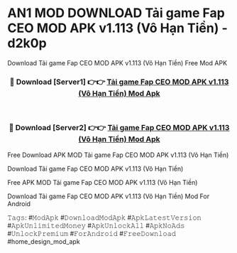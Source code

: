# AN1 MOD DOWNLOAD Tải game Fap CEO MOD APK v1.113 (Vô Hạn Tiền) - d2k0p
Download Tải game Fap CEO MOD APK v1.113 (Vô Hạn Tiền) Free Mod APK

<div align="center">
<h3>🔴 Download [Server1] 👉👉 <a href="https://apk-comot.site?title=Tải_game_Fap_CEO_MOD_APK_v1.113_(Vô_Hạn_Tiền)">Tải game Fap CEO MOD APK v1.113 (Vô Hạn Tiền) Mod Apk</a></h3><br>

<h3>🔴 Download [Server2] 👉👉 <a href="https://apk-comot.site?title=Tải_game_Fap_CEO_MOD_APK_v1.113_(Vô_Hạn_Tiền)">Tải game Fap CEO MOD APK v1.113 (Vô Hạn Tiền) Mod Apk</a></h3>
</div>


Free Download APK MOD Tải game Fap CEO MOD APK v1.113 (Vô Hạn Tiền)

Download Tải game Fap CEO MOD APK v1.113 (Vô Hạn Tiền) 

Free APK MOD Tải game Fap CEO MOD APK v1.113 (Vô Hạn Tiền) 

Download Tải game Fap CEO MOD APK v1.113 (Vô Hạn Tiền) Mod For Android

𝚃𝚊𝚐𝚜: #𝙼𝚘𝚍𝙰𝚙𝚔 #𝙳𝚘𝚠𝚗𝚕𝚘𝚊𝚍𝙼𝚘𝚍𝙰𝚙𝚔 #𝙰𝚙𝚔𝙻𝚊𝚝𝚎𝚜𝚝𝚅𝚎𝚛𝚜𝚒𝚘𝚗 #𝙰𝚙𝚔𝚄𝚗𝚕𝚒𝚖𝚒𝚝𝚎𝚍𝙼𝚘𝚗𝚎𝚢 #𝙰𝚙𝚔𝚄𝚗𝚕𝚘𝚌𝚔𝙰𝚕𝚕 #𝙰𝚙𝚔𝙽𝚘𝙰𝚍𝚜 #𝚄𝚗𝚕𝚘𝚌𝚔𝙿𝚛𝚎𝚖𝚒𝚞𝚖 #𝙵𝚘𝚛𝙰𝚗𝚍𝚛𝚘𝚒𝚍 #𝙵𝚛𝚎𝚎𝙳𝚘𝚠𝚗𝚕𝚘𝚊𝚍 #home_design_mod_apk